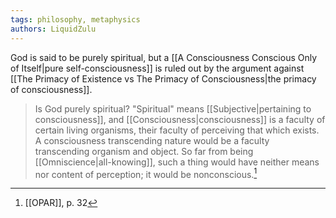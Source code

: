 ```yaml
---
tags: philosophy, metaphysics
authors: LiquidZulu
---
```


God is said to be purely spiritual, but a [[A Consciousness Conscious Only of Itself|pure self-consciousness]] is ruled out by the argument against [[The Primacy of Existence vs The Primacy of Consciousness|the primacy of consciousness]].

>Is God purely spiritual? "Spiritual" means [[Subjective|pertaining to consciousness]], and [[Consciousness|consciousness]] is a faculty of certain living organisms, their faculty of perceiving that which exists. A consciousness transcending nature would be a faculty transcending organism and object. So far from being [[Omniscience|all-knowing]], such a thing would have neither means nor content of perception; it would be nonconscious.[^1]

[^1]: [[OPAR]], p. 32